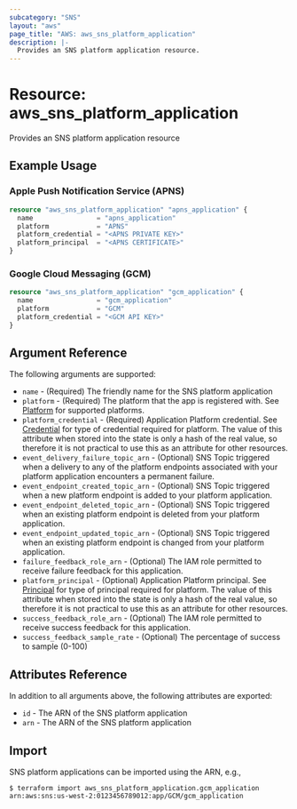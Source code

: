 ```yaml
---
subcategory: "SNS"
layout: "aws"
page_title: "AWS: aws_sns_platform_application"
description: |-
  Provides an SNS platform application resource.
---
```


# Resource: aws_sns_platform_application

Provides an SNS platform application resource

## Example Usage

### Apple Push Notification Service (APNS)

```terraform
resource "aws_sns_platform_application" "apns_application" {
  name                = "apns_application"
  platform            = "APNS"
  platform_credential = "<APNS PRIVATE KEY>"
  platform_principal  = "<APNS CERTIFICATE>"
}
```

### Google Cloud Messaging (GCM)

```terraform
resource "aws_sns_platform_application" "gcm_application" {
  name                = "gcm_application"
  platform            = "GCM"
  platform_credential = "<GCM API KEY>"
}
```

## Argument Reference

The following arguments are supported:

* `name` - (Required) The friendly name for the SNS platform application
* `platform` - (Required) The platform that the app is registered with. See [Platform][1] for supported platforms.
* `platform_credential` - (Required) Application Platform credential. See [Credential][1] for type of credential required for platform. The value of this attribute when stored into the state is only a hash of the real value, so therefore it is not practical to use this as an attribute for other resources.
* `event_delivery_failure_topic_arn` - (Optional) SNS Topic triggered when a delivery to any of the platform endpoints associated with your platform application encounters a permanent failure.
* `event_endpoint_created_topic_arn` - (Optional) SNS Topic triggered when a new platform endpoint is added to your platform application.
* `event_endpoint_deleted_topic_arn` - (Optional) SNS Topic triggered when an existing platform endpoint is deleted from your platform application.
* `event_endpoint_updated_topic_arn` - (Optional) SNS Topic triggered when an existing platform endpoint is changed from your platform application.
* `failure_feedback_role_arn` - (Optional) The IAM role permitted to receive failure feedback for this application.
* `platform_principal` - (Optional) Application Platform principal. See [Principal][2] for type of principal required for platform. The value of this attribute when stored into the state is only a hash of the real value, so therefore it is not practical to use this as an attribute for other resources.
* `success_feedback_role_arn` - (Optional) The IAM role permitted to receive success feedback for this application.
* `success_feedback_sample_rate` - (Optional) The percentage of success to sample (0-100)

## Attributes Reference

In addition to all arguments above, the following attributes are exported:

* `id` - The ARN of the SNS platform application
* `arn` - The ARN of the SNS platform application

[1]: http://docs.aws.amazon.com/sns/latest/dg/mobile-push-send-register.html
[2]: http://docs.aws.amazon.com/sns/latest/api/API_CreatePlatformApplication.html

## Import

SNS platform applications can be imported using the ARN, e.g.,

```
$ terraform import aws_sns_platform_application.gcm_application arn:aws:sns:us-west-2:0123456789012:app/GCM/gcm_application
```
